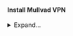 #### Install Mullvad VPN
<details>
<summary>Expand...</summary>

```
git clone https://aur.archlinux.org/mullvad-vpn-bin.git \
  cd mullvad-vpn-bin/ \
  wget https://mullvad.net/media/mullvad-code-signing.asc \
  gpg --import mullvad-code-signing.asc \
  gpg --fingerprint admin@mullvad.net \
  BUILDDIR=/tmp/makepkg makepkg -sirc
  cd .. \
  rm -rf mullvad-vpn-bin/
```

</details>
